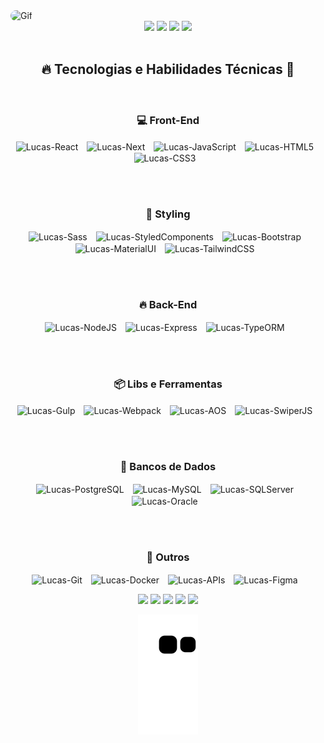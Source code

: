 <img align="leaft" alt="Gif" height="500" width="1090" style="border-radius:50px;"  src="https://64.media.tumblr.com/1e59432e5fe2d7942df39fdd0223d294/9ec5a9ae5ba9f7db-ae/s1280x1920/8f45c6df3adc9f1a74b58a275b587982b5de8abc.gifv">

<div align="center">
<img height="150em" src="https://github-profile-summary-cards.vercel.app/api/cards/profile-details?username=LucasBlunTT&theme=radical"/> 
<img height="150em" src="https://github-readme-stats.vercel.app/api?username=LucasBlunTT&show_icons=true&theme=radical&include_all_commits=true&count_private=true&hide_border=true"/> <img height="150em" src="https://github-readme-stats.vercel.app/api/top-langs/?username=LucasBlunTT&layout=compact&langs_count=7&theme=radical&hide_border=true"/> <img height="150em" src="https://github-readme-streak-stats.herokuapp.com/?user=LucasBlunTT&theme=radical&hide_border=true"/>
  
<div style="display: inline_block"><br>
  <h2>🔥 Tecnologias e Habilidades Técnicas 🖤</h2>
  <br>

  <!-- Front-End -->
  <h3>💻 Front-End</h3>
  <img align="center" alt="Lucas-React" height="40" width="40" src="https://cdn.jsdelivr.net/gh/devicons/devicon/icons/react/react-original.svg" style="margin-right: 10px;">
  <img align="center" alt="Lucas-Next" height="40" width="40" src="https://cdn.jsdelivr.net/gh/devicons/devicon/icons/nextjs/nextjs-original.svg" style="margin-right: 10px;">
  <img align="center" alt="Lucas-JavaScript" height="40" width="40" src="https://cdn.jsdelivr.net/gh/devicons/devicon/icons/javascript/javascript-original.svg" style="margin-right: 10px;">
  <img align="center" alt="Lucas-HTML5" height="40" width="40" src="https://cdn.jsdelivr.net/gh/devicons/devicon/icons/html5/html5-original.svg" style="margin-right: 10px;">
  <img align="center" alt="Lucas-CSS3" height="40" width="40" src="https://cdn.jsdelivr.net/gh/devicons/devicon/icons/css3/css3-original.svg" style="margin-right: 10px;">
  
  <br><br>

  <!-- Styling -->
  <h3>🎨 Styling</h3>
  <img align="center" alt="Lucas-Sass" height="40" width="40" src="https://cdn.jsdelivr.net/gh/devicons/devicon/icons/sass/sass-original.svg" style="margin-right: 10px;">
  <img align="center" alt="Lucas-StyledComponents" height="40" width="40" src="https://avatars.githubusercontent.com/u/20658825?s=200&v=4" style="margin-right: 10px;">
  <img align="center" alt="Lucas-Bootstrap" height="40" width="40" src="https://cdn.jsdelivr.net/gh/devicons/devicon/icons/bootstrap/bootstrap-original.svg" style="margin-right: 10px;">
  <img align="center" alt="Lucas-MaterialUI" height="40" width="40" src="https://cdn.jsdelivr.net/gh/devicons/devicon/icons/materialui/materialui-original.svg" style="margin-right: 10px;">
  <img align="center" alt="Lucas-TailwindCSS" height="40" width="40" src="https://cdn.jsdelivr.net/gh/devicons/devicon@latest/icons/tailwindcss/tailwindcss-original.svg" style="margin-right: 10px;">
  
  <br><br>
  
  <!-- Back-End -->
  <h3>🔥 Back-End</h3>
  <img align="center" alt="Lucas-NodeJS" height="40" width="40" src="https://cdn.jsdelivr.net/gh/devicons/devicon@latest/icons/nodejs/nodejs-original-wordmark.svg" style="margin-right: 10px;">
  <img align="center" alt="Lucas-Express" height="40" width="40" src="https://cdn.jsdelivr.net/gh/devicons/devicon/icons/express/express-original-wordmark.svg" style="margin-right: 10px;">
  <img align="center" alt="Lucas-TypeORM" height="40" width="40" src="https://avatars.githubusercontent.com/u/20165699?s=200&v=4" style="margin-right: 10px;">

  <br><br>
  
  <!-- Libs e Ferramentas -->
  <h3>📦 Libs e Ferramentas</h3>
  <img align="center" alt="Lucas-Gulp" height="40" width="40" src="https://cdn.jsdelivr.net/gh/devicons/devicon/icons/gulp/gulp-plain.svg" style="margin-right: 10px;">
  <img align="center" alt="Lucas-Webpack" height="40" width="40" src="https://cdn.jsdelivr.net/gh/devicons/devicon/icons/webpack/webpack-original.svg" style="margin-right: 10px;">
  <img align="center" alt="Lucas-AOS" height="40" width="40" src="https://raw.githubusercontent.com/michalsnik/aos/master/logo/aos.svg" style="margin-right: 10px;">
   <img align="center" alt="Lucas-SwiperJS" height="40" width="40" src="https://swiperjs.com/images/swiper-logo.svg" style="margin-right: 10px;">

  <br><br>
  
  <!-- Bancos de Dados -->
  <h3>💙 Bancos de Dados</h3>
  <img align="center" alt="Lucas-PostgreSQL" height="40" width="40" src="https://cdn.jsdelivr.net/gh/devicons/devicon/icons/postgresql/postgresql-original.svg" style="margin-right: 10px;">
  <img align="center" alt="Lucas-MySQL" height="40" width="40" src="https://cdn.jsdelivr.net/gh/devicons/devicon/icons/mysql/mysql-original.svg" style="margin-right: 10px;">
  <img align="center" alt="Lucas-SQLServer" height="40" width="40" src="https://cdn.jsdelivr.net/gh/devicons/devicon/icons/microsoftsqlserver/microsoftsqlserver-original.svg" style="margin-right: 10px;">
  <img align="center" alt="Lucas-Oracle" height="40" width="40" src="https://cdn.jsdelivr.net/gh/devicons/devicon/icons/oracle/oracle-original.svg" style="margin-right: 10px;">

  <br><br>
  
  <!-- Outros -->
  <h3>🚀 Outros</h3>
  <img align="center" alt="Lucas-Git" height="40" width="40" src="https://cdn.jsdelivr.net/gh/devicons/devicon/icons/git/git-original.svg" style="margin-right: 10px;">
  <img align="center" alt="Lucas-Docker" height="40" width="40" src="https://cdn.jsdelivr.net/gh/devicons/devicon/icons/docker/docker-original.svg" style="margin-right: 10px;">
  <img align="center" alt="Lucas-APIs" height="40" width="40" src="https://cdn.jsdelivr.net/gh/devicons/devicon/icons/graphql/graphql-plain.svg" style="margin-right: 10px;">
  <img align="center" alt="Lucas-Figma" height="40" width="40" src="https://cdn.jsdelivr.net/gh/devicons/devicon/icons/figma/figma-original.svg" style="margin-right: 10px;">
</div>

 
  <a href="https://instagram.com/casluu01" target="_blank"><img src="https://img.shields.io/badge/-Instagram-%23E4405F?style=for-the-badge&logo=instagram&logoColor=white" target="_blank"></a>
 <a href="LucasBlunT#7338" target="_blank"><img src="https://img.shields.io/badge/Discord-7289DA?style=for-the-badge&logo=discord&logoColor=white" target="_blank"></a> 
  <a href = "mailto:sklucassilva@gmail.com"><img src="https://img.shields.io/badge/-Gmail-%23333?style=for-the-badge&logo=gmail&logoColor=white" target="_blank"></a>
  <a href="https://www.linkedin.com/in/lucas-da-silva-b63b59a3/" target="_blank"><img src="https://img.shields.io/badge/-LinkedIn-%230077B5?style=for-the-badge&logo=linkedin&logoColor=white" target="_blank"></a> 
    <a href="https://api.whatsapp.com/send?phone=55048998506487" target="_blank"><img src="https://img.shields.io/badge/WhatsApp-25D366?style=for-the-badge&logo=whatsapp&logoColor=white" target="_blank"></a> 
 
  ![Snake animation](https://github.com/LucasBlunTT/LucasBlunTT/blob/output/github-contribution-grid-snake.svg)
 
</div>
  
